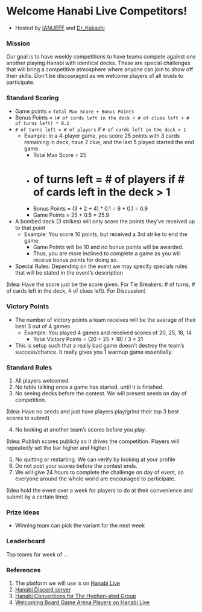 # Welcome Hanabi Live Competitors!
* Hosted by [IAMJEFF](https://github.com/iamwhoiamhahaha) and [Dr_Kakashi](https://github.com/Dr-Kakashi)

### Mission
Our goal is to have weekly competitions to have teams compete against one another playing Hanabi with identical decks.  These are special challenges that will bring a competitive atmosphere where anyone can join to show off their skills.  Don't be discouraged as we welcome players of all levels to participate.

### Standard Scoring
* Game points = `Total Max Score + Bonus Points`
* Bonus Points = `(# of cards left in the deck + # of clues left + # of turns left) * 0.1`
* `# of turns left = # of players` if `# of cards left in the deck > 1`
  * Example: In a 4-player game, you score 25 points with 3 cards remaining in deck, have 2 clue, and the last 5 played started the end game.  
    * Total Max Score = 25
    * # of turns left = # of players if # of cards left in the deck > 1
    * Bonus Points = (3 + 2 + 4) * 0.1 = 9 * 0.1 = 0.9
    * Game Points = 25 + 0.5 = 25.9
* A bombed deck (3 strikes) will only score the points they’ve received up to that point
  * Example: You score 10 points, but received a 3rd strike to end the game.
    * Game Points will be 10 and no bonus points will be awarded.  
    * Thus, you are more inclined to complete a game as you will receive bonus points for doing so. 
* Special Rules:  Depending on the event we may specify specials rules that will be stated in the event’s description

(Idea: Have the score just be the score given.  For Tie Breakers: # of turns, # of cards left in the deck, # of clues left).  For Discussion)

### Victory Points
* The number of victory points a team receives will be the average of their best 3 out of 4 games.
  * Example: You played 4 games and received scores of 20, 25, 18, 14
    * Total Victory Points = (20 + 25 + 18) / 3 = 21
* This is setup such that a really bad game doesn’t destroy the team’s success/chance.  It really gives you 1 warmup game essentially.

### Standard Rules
1.	All players welcomed.
2.	No table talking once a game has started, until it is finished.
3.	No seeing decks before the contest. We will present seeds on day of competition.

(Idea: Have no seeds and just have players play/grind their top 3 best scores to submit)

4.	No looking at another team’s scores before you play.

(Idea: Publish scores publicly so it drives the competition.  Players will repeatedly set the bar higher and higher.)

5.	No quitting or restarting.  We can verify by looking at your profile
6.	Do not post your scores before the contest ends.
7.	We will give 24 hours to complete the challenge on day of event, so everyone around the whole world are encouraged to participate.  

(Idea hold the event over a week for players to do at their convenience and submit by a certain time) 

### Prize Ideas
* Winning team can pick the variant for the next week

### Leaderboard
Top teams for week of ...

### References
1. The platform we will use is on <a href="https://hanabi.live" rel="nofollow">Hanabi Live</a>
2. <a href="https://discord.gg/FADvkJp" rel="nofollow">Hanabi Discord server</a>
3. <a href="https://github.com/Zamiell/hanabi-conventions" rel="nofollow">Hanabi Conventions for The Hyphen-ated Group</a>
4. <a href="https://github.com/Zamiell/hanabi-conventions/blob/master/misc/BGA.md" rel="nofollow">Welcoming Board Game Arena Players on Hanabi Live</a>

<br/>
